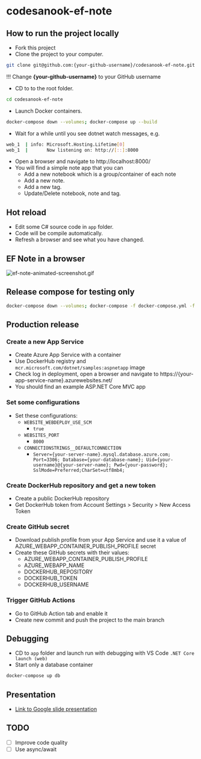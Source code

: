# codesanook-ef-note

## How to run the project locally
- Fork this project
- Clone the project to your computer.
```sh
git clone git@github.com:{your-github-username}/codesanook-ef-note.git
```
!!! Change **{your-github-username}** to your GitHub username

- CD to to the root folder.

```sh
cd codesanook-ef-note
```

- Launch Docker containers.
```sh
docker-compose down --volumes; docker-compose up --build
```

- Wait for a while until you see dotnet watch messages, e.g.
```sh
web_1  | info: Microsoft.Hosting.Lifetime[0]
web_1  |       Now listening on: http://[::]:8000
```
- Open a browser and navigate to http://localhost:8000/
- You will find a simple note app that you can 
  - Add a new notebook which is a group/container of each note  
  - Add a new note.
  - Add a new tag.
  - Update/Delete notebook, note and tag.

## Hot reload
- Edit some C# source code in `app` folder. 
- Code will be compile automatically.
- Refresh a browser and see what you have changed.

## EF Note in a browser 
![ef-note-animated-screenshot.gif](ef-note-animated-screenshot.gif)

## Release compose for testing only
```sh
docker-compose down --volumes; docker-compose -f docker-compose.yml -f docker-compose.release.yml up --build
```

## Production release

### Create a new App Service
- Create Azure App Service with a container
- Use DockerHub registry and `mcr.microsoft.com/dotnet/samples:aspnetapp` image
- Check log in deployment, open a browser and navigate to https://{your-app-service-name}.azurewebsites.net/
- You should find an example ASP.NET Core MVC app 

### Set some configurations 
- Set these configurations:
  - `WEBSITE_WEBDEPLOY_USE_SCM` 
    - `true`
  - `WEBSITES_PORT` 
    - `8000`
  - `CONNECTIONSTRINGS__DEFAULTCONNECTION` 
    - `Server={your-server-name}.mysql.database.azure.com; Port=3306; Database={your-database-name}; Uid={your-username}@{your-server-name}; Pwd={your-password}; SslMode=Preferred;CharSet=utf8mb4;`

### Create DockerHub repository and get a new token
- Create a public DockerHub repository
- Get DockerHub token from Account Settings > Security > New Access Token

### Create GitHub secret
- Download publish profile from your App Service and use it a value of AZURE_WEBAPP_CONTAINER_PUBLISH_PROFILE secret
- Create these GitHub secrets with their values:
  - AZURE_WEBAPP_CONTAINER_PUBLISH_PROFILE
  - AZURE_WEBAPP_NAME
  - DOCKERHUB_REPOSITORY
  - DOCKERHUB_TOKEN
  - DOCKERHUB_USERNAME

### Trigger GitHub Actions
- Go to GitHub Action tab and enable it
- Create new commit and push the project to the main branch

## Debugging
- CD to `app` folder and launch run with debugging with VS Code `.NET Core launch (web)`
- Start only a database  container
```sh
docker-compose up db
```

## Presentation
- [Link to Google slide presentation](https://docs.google.com/presentation/d/1OkDfotFvxa4PNxIj2VksGwfjXWVOAOURDJ59fUcXzzo/edit)

## TODO
- [ ] Improve code quality
- [ ] Use async/await
